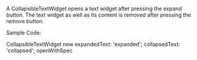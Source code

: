 A CollapsibleTextWidget opens a text widget after pressing the expand button.
The text widget as well as its content is removed after pressing the remove button.

Sample Code:

CollapsibleTextWidget new expandedText: 'expanded';  collapsedText: 'collapsed'; openWithSpec

